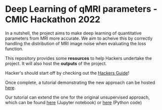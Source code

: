 # Deep Learning of qMRI parameters - CMIC Hackathon 2022

In a nutshell, the project aims to make deep learning of quantitative parameters from MRI more accurate. We aim to acheive this by correctly handling the distribution of MRI image noise when evaluating the loss function. 

This repository provides some **resources** to help Hackers undertake the project. It will also host the **outputs** of the project.

Hacker's should start off by checking out the [Hackers Guide](Hackers_Guide.md)!

Once complete, a tutorial demonstrating the new approach can be hosted [here](deep_qmri_rician.ipynb).

Our tutorial can extend the one for the original unsupervised approach, which can be found [here](deep_qmri_leastsquares_demo.ipynb) (Jupyter notebook) or [here](deep_qmri_leastsquares_demo.py) (Python code)







